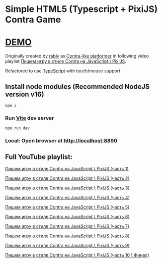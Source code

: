 # Simple HTML5 (Typescript + PixiJS) Contra Game

# [DEMO](https://volodalexey.github.io/simple-html5-contra-game/)

Originally created by [rablv](https://github.com/rablv) as [Contra-like platformer](https://github.com/rablv/contra) in following video playlist [Пишем игру в стиле Contra на JavaScript \ PixiJS](https://www.youtube.com/watch?v=ZVECEY4IYuY&list=PLjzNhjXXmOJ_xiq2LvoWHC31RQVyxHJIM).

Refactored to use [TypeScript](https://www.typescriptlang.org/) with touch/mouse support

## Install node modules (Recommended NodeJS version v16)

```
npm i
```

### Run [Vite](https://vitejs.dev/) dev server

```
npm run dev
```

### Local: Open browser at [http://localhost:8890](http://localhost:8890)

## Full YouTube playlist:

[Пишем игру в стиле Contra на JavaScript \ PixiJS (часть 1)](https://www.youtube.com/watch?v=ZVECEY4IYuY)

[Пишем игру в стиле Contra на JavaScript \ PixiJS (часть 2)](https://www.youtube.com/watch?v=3_T6aN4ruDI)

[Пишем игру в стиле Contra на JavaScript \ PixiJS (часть 3)](https://www.youtube.com/watch?v=KP0SyRb-bBk)

[Пишем игру в стиле Contra на JavaScript \ PixiJS (часть 4)](https://www.youtube.com/watch?v=Df3qwhP7yys)

[Пишем игру в стиле Contra на JavaScript \ PixiJS (часть 5)](https://www.youtube.com/watch?v=CRVgn7IY7Nc)

[Пишем игру в стиле Contra на JavaScript \ PixiJS (часть 6)](https://www.youtube.com/watch?v=ZTn-1XlK1BE)

[Пишем игру в стиле Contra на JavaScript \ PixiJS (часть 7)](https://www.youtube.com/watch?v=KOTHQodXxCY)

[Пишем игру в стиле Contra на JavaScript \ PixiJS (часть 8)](https://www.youtube.com/watch?v=2Uu3zec1wgk)

[Пишем игру в стиле Contra на JavaScript \ PixiJS (часть 9)](https://www.youtube.com/watch?v=n52UoJBTu2o)

[Пишем игру в стиле Contra на JavaScript \ PixiJS (часть 10 \ Финал)](https://www.youtube.com/watch?v=PuintL0I3y8)